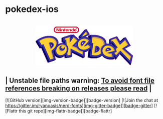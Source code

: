 # pokedex-ios
<h1 align="center">
	<img src="images/images.png" alt="pokedexs">
</h1>

<!---
Start notice section
-->
| Unstable file paths warning: [To avoid font file references breaking on releases please read](#unstable-file-paths) |
-------------------------------
<!---
End notice section
-->
[![GitHub version][img-version-badge]][badge-version] [![Join the chat at https://gitter.im/ryanoasis/nerd-fonts][img-gitter-badge]][badge-gitter] [![Flattr this git repo][img-flattr-badge]][badge-flattr]
